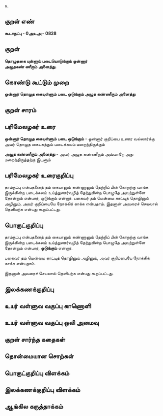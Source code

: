 உ

## குறள் எண் 

**கூடாநட்பு - 0அஉஅ - 0828**

## குறள் 

**தொழுதகை யுள்ளும் படையொடுங்கும் ஒன்னார்  
அழுதகண் ணீரும் அனைத்து.**

## கொண்டு கூட்டும் முறை

**ஒன்னார் தொழுத கையுள்ளும் படை ஒடுங்கும் அழுத கண்ணீரும் அனைத்து**

## குறள் சாரம் 


## பரிமேலழகர் உரை

**ஒன்னார் தொழுத கையுள்ளும் படை ஒடுங்கும்** - ஒன்னார் குறிப்பை உணர வல்லார்க்கு அவர் தொழுத கையகத்தும் படைக்கலம் மறைந்திருக்கும் 

**அழுத கண்ணீரும் அனைத்து** - அவர் அழுத கண்ணீரும் அவ்வாறே அது மறைந்திருத்தற்கு இடனாம்

## பரிமேலழகர் உரைகுறிப்பு   

தாம்நட்பு என்பதனைத் தம் கையானும் கண்ணானும் தேற்றிப் பின் கோறற்கு வாங்க இருக்கின்ற படைக்கலம் உய்த்துணர்வுழித் தேற்றுகின்ற பொழுதே அவற்றுள்ளே தோன்றும் என்பார், ஒடுங்கும் என்றார். பகைவர் தம் மென்மை காட்டித் தொழினும் அழினும், அவர் குறிப்பையே நோக்கிக் காக்க என்பதாம். இதனான் அவரைச் செயலால் தெளியற்க என்பது கூறப்பட்டது.

## பொருட்குறிப்பு 

தாம்நட்பு என்பதனைத் தம் கையானும் கண்ணானும் தேற்றிப் பின் கோறற்கு வாங்க இருக்கின்ற படைக்கலம் உய்த்துணர்வுழித் தேற்றுகின்ற பொழுதே அவற்றுள்ளே தோன்றும் என்பார், **ஒடுங்கும்** என்றார். 

பகைவர் தம் மென்மை காட்டித் தொழினும் அழினும், அவர் குறிப்பையே நோக்கிக் காக்க என்பதாம். 

இதனான் அவரைச் செயலால் தெளியற்க என்பது கூறப்பட்டது.

## இலக்கணக்குறிப்பு  


## உயர் வள்ளுவ வகுப்பு காணொளி


## உயர் வள்ளுவ வகுப்பு ஒலி அமைவு 

 
## குறள் சார்ந்த கதைகள் 


## தொன்மையான சொற்கள்


## பொருட்குறிப்பு விளக்கம்


## இலக்கணக்குறிப்பு விளக்கம்


## ஆங்கில கருத்தாக்கம் 


